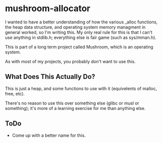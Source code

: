 # mushroom-allocator
I wanted to have a better understanding of how the various _alloc functions, the heap data structure, and operating system memory managment in general worked, so I'm writing this. My only real rule for this is that I can't use anything in stdlib.h; everything else is fair game (such as sys/mman.h).

This is part of a long term project called Mushroom, which is an operating system.

As with most of my projects, you probably don't want to use this.

## What Does This Actually Do?
This is just a heap, and some functions to use with it (equivelents of malloc, free, etc).

There's no reason to use this over something else (glibc or musl or something); it's more of a learning exercise for me than anything else.


## ToDo
- Come up with a better name for this.